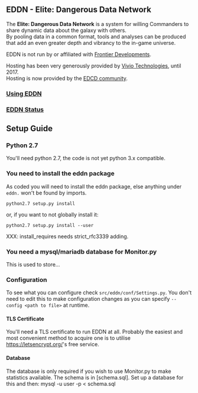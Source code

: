 ## EDDN - Elite: Dangerous Data Network

The **Elite: Dangerous Data Network** is a system for willing Commanders to share dynamic data about the galaxy with others.  
By pooling data in a common format, tools and analyses can be produced that add an even greater depth and vibrancy to the in-game universe.

EDDN is not run by or affiliated with [Frontier Developments](http://www.frontier.co.uk/).

Hosting has been very generously provided by [Vivio Technologies](https://www.viviotech.net/), until 2017.  
Hosting is now provided by the [EDCD community](https://edcd.github.io/).

### [Using EDDN](https://github.com/EDSM-NET/EDDN/wiki)

### [EDDN Status](https://eddn.edcd.io/)

## Setup Guide

### Python 2.7
You'll need python 2.7, the code is not yet python 3.x compatible.

### You need to install the eddn package
As coded you will need to install the eddn package, else anything under
`eddn.` won't be found by imports.

`python2.7 setup.py install`

or, if you want to not globally install it:

`python2.7 setup.py install --user`

XXX: install_requires needs strict_rfc3339 adding.

### You need a mysql/mariadb database for Monitor.py

  This is used to store...

### Configuration

  To see what you can configure check `src/eddn/conf/Settings.py`.  You
don't need to edit this to make configuration changes as you can specify
`--config <path to file>` at runtime.

#### TLS Certificate

  You'll need a TLS certificate to run EDDN at all.  Probably the
easiest and most convenient method to acquire one is to utilise
<https://letsencrypt.org/>'s free service.

#### Database

  The database is only required if you wish to use Monitor.py to make
statistics available.  The schema is in [schema.sql].  Set up a database
for this and then:
		mysql -u user -p < schema.sql
